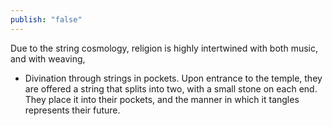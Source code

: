 ```yaml
---
publish: "false"
---
```

Due to the string cosmology, religion is highly intertwined with both music, and with weaving,

- Divination through strings in pockets. Upon entrance to the temple, they are offered a string that splits into two, with a small stone on each end. They place it into their pockets, and the manner in which it tangles represents their future.
